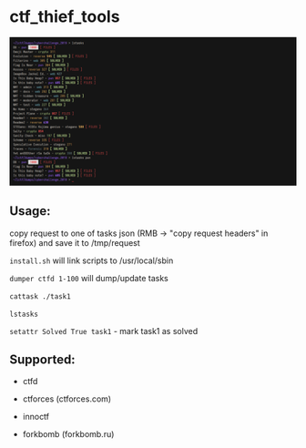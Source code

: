 # ctf_thief_tools

![img][example]

[example]: ./example.png

## Usage:

copy request to one of tasks json (RMB -> "copy request headers" in firefox) and save it to /tmp/request

`install.sh` will link scripts to /usr/local/sbin

`dumper ctfd 1-100` will dump/update tasks

`cattask ./task1`

`lstasks`

`setattr Solved True task1` - mark task1 as solved

## Supported:
* ctfd

* ctforces (ctforces.com)

* innoctf

* forkbomb (forkbomb.ru)
